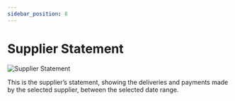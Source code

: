```yaml
---
sidebar_position: 8
---
```


# Supplier Statement

![Supplier Statement](/img/screenshots/supplier_statement.PNG) 

This is the supplier’s statement, showing the deliveries and payments made by the selected supplier, between the selected date range.
